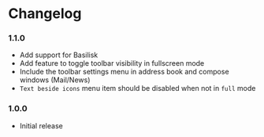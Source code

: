 # Changelog

### 1.1.0
* Add support for Basilisk
* Add feature to toggle toolbar visibility in fullscreen mode
* Include the toolbar settings menu in address book and compose windows (Mail/News)
* `Text beside icons` menu item should be disabled when not in `full` mode

### 1.0.0
* Initial release
